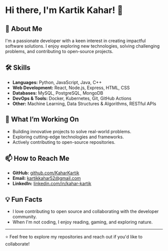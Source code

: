 # Hi there, I'm Kartik Kahar! 👋

## 🚀 About Me
I'm a passionate developer with a keen interest in creating impactful software solutions. I enjoy exploring new technologies, solving challenging problems, and contributing to open-source projects.

## 🛠️ Skills
- **Languages:** Python, JavaScript, Java, C++
- **Web Development:** React, Node.js, Express, HTML, CSS
- **Databases:** MySQL, PostgreSQL, MongoDB
- **DevOps & Tools:** Docker, Kubernetes, Git, GitHub Actions
- **Other:** Machine Learning, Data Structures & Algorithms, RESTful APIs

## 🌟 What I’m Working On
- Building innovative projects to solve real-world problems.
- Exploring cutting-edge technologies and frameworks.
- Actively contributing to open-source repositories.

## 📫 How to Reach Me
- **GitHub:** [github.com/KaharKartik](https://github.com/KaharKartik)
- **Email:** [kartikkahar52@gmail.com](mailto:kartikkahar52@gmail.com)
- **LinkedIn:** [linkedin.com/in/kahar-kartik](https://linkedin.com/in/kahar-kartik)

## 💡 Fun Facts
- I love contributing to open source and collaborating with the developer community.
- When I'm not coding, I enjoy reading, gaming, and exploring nature.

---

⭐️ Feel free to explore my repositories and reach out if you'd like to collaborate!
